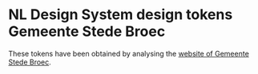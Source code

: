 # NL Design System design tokens Gemeente Stede Broec

These tokens have been obtained by analysing the [website of Gemeente Stede Broec](https://www.stedebroec.nl).
